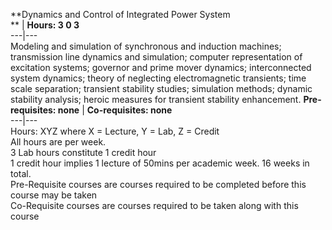 **Dynamics and Control of Integrated Power System  
** | **Hours: 3 0 3**  
---|---  
Modeling and simulation of synchronous and induction machines; transmission line dynamics and simulation; computer representation of excitation systems; governor and prime mover dynamics; interconnected system dynamics; theory of neglecting electromagnetic transients; time scale separation; transient stability studies; simulation methods; dynamic stability analysis; heroic measures for transient stability enhancement. 
**Pre-requisites: none** | **Co-requisites: none**  
---|---  
Hours: XYZ where X = Lecture, Y = Lab, Z = Credit  
All hours are per week.  
3 Lab hours constitute 1 credit hour  
1 credit hour implies 1 lecture of 50mins per academic week. 16 weeks in total.  
Pre-Requisite courses are courses required to be completed before this course may be taken  
Co-Requisite courses are courses required to be taken along with this course
